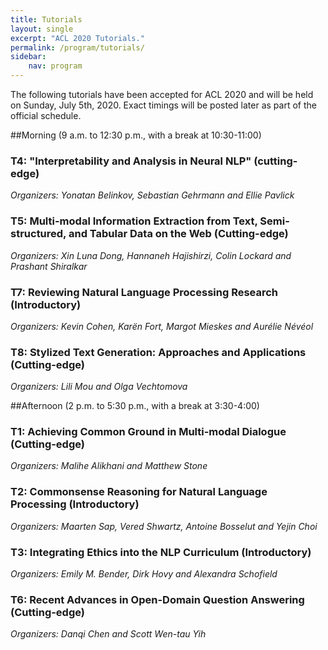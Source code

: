 ```yaml
---
title: Tutorials 
layout: single
excerpt: "ACL 2020 Tutorials."
permalink: /program/tutorials/
sidebar: 
    nav: program
---
```


The following tutorials have been accepted for ACL 2020 and will be held on Sunday, July 5th, 2020. Exact timings will be posted later as part of the official schedule.



##Morning (9 a.m. to 12:30 p.m., with a break at 10:30-11:00)		
		
### T4: "Interpretability and Analysis in Neural NLP" (cutting-edge) <br/>
*Organizers: Yonatan Belinkov, Sebastian Gehrmann and Ellie Pavlick* 

### T5: Multi-modal Information Extraction from Text, Semi-structured, and Tabular Data on the Web (Cutting-edge) <br/>
*Organizers: Xin Luna Dong, Hannaneh Hajishirzi, Colin Lockard and Prashant Shiralkar* 

### T7: Reviewing Natural Language Processing Research (Introductory) <br/>
*Organizers: Kevin Cohen, Karën Fort, Margot Mieskes and Aurélie Névéol* 

### T8: Stylized Text Generation: Approaches and Applications (Cutting-edge) <br/>
*Organizers: Lili Mou and Olga Vechtomova* <br/>

			
##Afternoon (2 p.m. to 5:30 p.m., with a break at 3:30-4:00)

### T1: Achieving Common Ground in Multi-modal Dialogue (Cutting-edge) <br/>
*Organizers: Malihe Alikhani and Matthew Stone* 

### T2: Commonsense Reasoning for Natural Language Processing (Introductory) <br/>
*Organizers: Maarten Sap, Vered Shwartz, Antoine Bosselut and Yejin Choi* 

### T3: Integrating Ethics into the NLP Curriculum (Introductory) <br/>
*Organizers: Emily M. Bender, Dirk Hovy and Alexandra Schofield* 

### T6: Recent Advances in Open-Domain Question Answering (Cutting-edge) <br/>
*Organizers: Danqi Chen and Scott Wen-tau Yih* 




